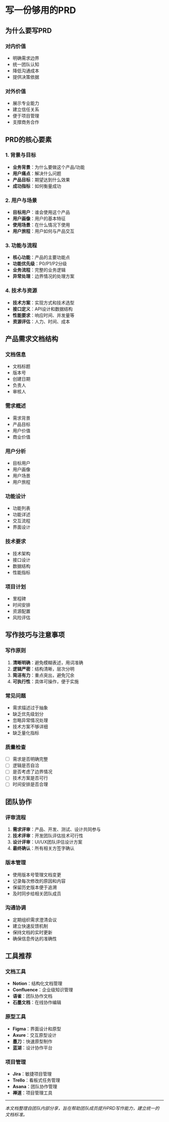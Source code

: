 # 写一份够用的PRD

## 为什么要写PRD

### 对内价值
- 明确需求边界
- 统一团队认知
- 降低沟通成本
- 提供决策依据

### 对外价值
- 展示专业能力
- 建立信任关系
- 便于项目管理
- 支撑商务合作

## PRD的核心要素

### 1. 背景与目标
- **业务背景**：为什么要做这个产品/功能
- **用户痛点**：解决什么问题
- **产品目标**：期望达到什么效果
- **成功指标**：如何衡量成功

### 2. 用户与场景
- **目标用户**：谁会使用这个产品
- **用户画像**：用户的基本特征
- **使用场景**：在什么情况下使用
- **用户旅程**：用户如何与产品交互

### 3. 功能与流程
- **核心功能**：产品的主要功能点
- **功能优先级**：P0/P1/P2分级
- **业务流程**：完整的业务逻辑
- **异常处理**：边界情况的处理方案

### 4. 技术与资源
- **技术方案**：实现方式和技术选型
- **接口定义**：API设计和数据结构
- **性能要求**：响应时间、并发量等
- **资源评估**：人力、时间、成本

## 产品需求文档结构

### 文档信息
- 文档标题
- 版本号
- 创建日期
- 负责人
- 审核人

### 需求概述
- 需求背景
- 产品目标
- 用户价值
- 商业价值

### 用户分析
- 目标用户
- 用户画像
- 用户场景
- 用户旅程

### 功能设计
- 功能列表
- 功能详述
- 交互流程
- 界面设计

### 技术要求
- 技术架构
- 接口设计
- 数据结构
- 性能指标

### 项目计划
- 里程碑
- 时间安排
- 资源配置
- 风险评估

## 写作技巧与注意事项

### 写作原则
1. **清晰明确**：避免模糊表述，用词准确
2. **逻辑严密**：结构清晰，层次分明
3. **简洁有力**：重点突出，避免冗余
4. **可执行性**：具体可操作，便于实施

### 常见问题
- 需求描述过于抽象
- 缺乏优先级划分
- 忽略异常情况处理
- 技术方案不够详细
- 缺乏量化指标

### 质量检查
- [ ] 需求是否明确完整
- [ ] 逻辑是否自洽
- [ ] 是否考虑了边界情况
- [ ] 技术方案是否可行
- [ ] 时间安排是否合理

## 团队协作

### 评审流程
1. **需求评审**：产品、开发、测试、设计共同参与
2. **技术评审**：开发团队评估技术可行性
3. **设计评审**：UI/UX团队评估设计方案
4. **最终确认**：所有相关方签字确认

### 版本管理
- 使用版本号管理文档变更
- 记录每次修改的原因和内容
- 保留历史版本便于追溯
- 及时同步给相关团队成员

### 沟通协调
- 定期组织需求澄清会议
- 建立快速反馈机制
- 保持文档的实时更新
- 确保信息传达的准确性

## 工具推荐

### 文档工具
- **Notion**：结构化文档管理
- **Confluence**：企业级知识管理
- **语雀**：团队协作文档
- **石墨文档**：在线协作编辑

### 原型工具
- **Figma**：界面设计和原型
- **Axure**：交互原型设计
- **墨刀**：快速原型制作
- **蓝湖**：设计协作平台

### 项目管理
- **Jira**：敏捷项目管理
- **Trello**：看板式任务管理
- **Asana**：团队协作管理
- **禅道**：项目管理工具

---

*本文档整理自团队内部分享，旨在帮助团队成员提升PRD写作能力，建立统一的文档标准。*